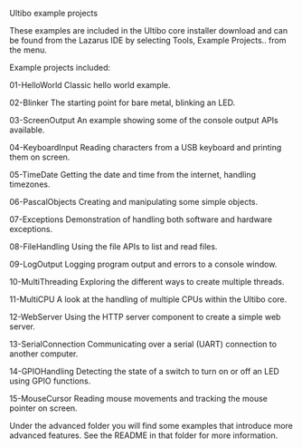Ultibo example projects

These examples are included in the Ultibo core installer download and can be found from the Lazarus IDE by selecting Tools, Example Projects.. from the menu.

Example projects included:

   01-HelloWorld       Classic hello world example.
   
   02-Blinker          The starting point for bare metal, blinking an LED.
   
   03-ScreenOutput     An example showing some of the console output APIs available.
   
   04-KeyboardInput    Reading characters from a USB keyboard and printing them on screen.
   
   05-TimeDate         Getting the date and time from the internet, handling timezones.
   
   06-PascalObjects    Creating and manipulating some simple objects.
   
   07-Exceptions       Demonstration of handling both software and hardware exceptions.
   
   08-FileHandling     Using the file APIs to list and read files.
   
   09-LogOutput        Logging program output and errors to a console window.
   
   10-MultiThreading   Exploring the different ways to create multiple threads.
   
   11-MultiCPU         A look at the handling of multiple CPUs within the Ultibo core.
   
   12-WebServer        Using the HTTP server component to create a simple web server.

   13-SerialConnection Communicating over a serial (UART) connection to another computer.
   
   14-GPIOHandling     Detecting the state of a switch to turn on or off an LED using GPIO functions.
   
   15-MouseCursor      Reading mouse movements and tracking the mouse pointer on screen.
   
Under the advanced folder you will find some examples that introduce more advanced features. See the README in that folder for more information.
   

